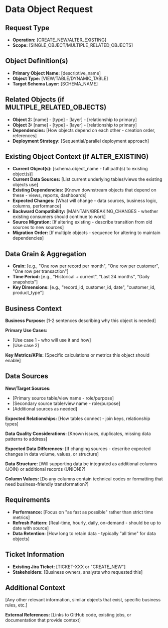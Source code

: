 # Data Object Request

## Request Type
- **Operation:** [CREATE_NEW/ALTER_EXISTING]
- **Scope:** [SINGLE_OBJECT/MULTIPLE_RELATED_OBJECTS]

## Object Definition(s)
- **Primary Object Name:** [descriptive_name]
- **Object Type:** [VIEW/TABLE/DYNAMIC_TABLE]  
- **Target Schema Layer:** [SCHEMA_NAME]

## Related Objects (if MULTIPLE_RELATED_OBJECTS)
- **Object 2:** [name] - [type] - [layer] - [relationship to primary]
- **Object 3:** [name] - [type] - [layer] - [relationship to primary]
- **Dependencies:** [How objects depend on each other - creation order, references]
- **Deployment Strategy:** [Sequential/parallel deployment approach]

## Existing Object Context (if ALTER_EXISTING)
- **Current Object(s):** [schema.object_name - full path(s) to existing object(s)]
- **Current Data Sources:** [List current underlying tables/views the existing objects use]
- **Existing Dependencies:** [Known downstream objects that depend on these - views, reports, dashboards]
- **Expected Changes:** [What will change - data sources, business logic, columns, performance]
- **Backward Compatibility:** [MAINTAIN/BREAKING_CHANGES - whether existing consumers should continue to work]
- **Source Migration:** [If altering existing - describe transition from old sources to new sources]
- **Migration Order:** [If multiple objects - sequence for altering to maintain dependencies]

## Data Grain & Aggregation
- **Grain:** [e.g., "One row per record per month", "One row per customer", "One row per transaction"]
- **Time Period:** [e.g., "Historical + current", "Last 24 months", "Daily snapshots"]
- **Key Dimensions:** [e.g., "record_id, customer_id, date", "customer_id, product_type"]

## Business Context
**Business Purpose:** [1-2 sentences describing why this object is needed]

**Primary Use Cases:** 
- [Use case 1 - who will use it and how]
- [Use case 2]

**Key Metrics/KPIs:** [Specific calculations or metrics this object should enable]

## Data Sources
**New/Target Sources:** 
- [Primary source table/view name - role/purpose]
- [Secondary source table/view name - role/purpose]
- [Additional sources as needed]

**Expected Relationships:** [How tables connect - join keys, relationship types]

**Data Quality Considerations:** [Known issues, duplicates, missing data patterns to address]

**Expected Data Differences:** [If changing sources - describe expected changes in data volume, values, or structure]

**Data Structure:** [Will supporting data be integrated as additional columns (JOIN) or additional records (UNION)?]

**Column Values:** [Do any columns contain technical codes or formatting that need business-friendly transformation?]

## Requirements
- **Performance:** [Focus on "as fast as possible" rather than strict time metrics]
- **Refresh Pattern:** [Real-time, hourly, daily, on-demand - should be up to date with source]
- **Data Retention:** [How long to retain data - typically "all time" for data objects]

## Ticket Information
- **Existing Jira Ticket:** [TICKET-XXX or "CREATE_NEW"]
- **Stakeholders:** [Business owners, analysts who requested this]

## Additional Context
[Any other relevant information, similar objects that exist, specific business rules, etc.]

**External References:** [Links to GitHub code, existing jobs, or documentation that provide context]